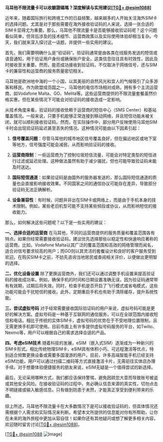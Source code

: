 **马耳他不限流量卡可以收驗證碼嗎？深度解读与实用建议[[TG💪+ @esim1088](https://t.me/s/esim1088)]**

近年来，随着国际旅行和跨境工作的日益频繁，越来越多的人开始关注海外SIM卡的选择问题。尤其是对于那些需要在海外接收验证码的人来说，选择一张合适的SIM卡显得尤为重要。那么，马耳他不限流量卡是否能够接收验证码呢？这个问题看似简单，但背后涉及的技术细节、运营商政策以及实际使用体验却相当复杂。今天，我们就来深入探讨这一话题，并提供一些实用的建议。

首先，我们需要明确什么是“验证码”。验证码通常是由各类在线服务发送的短信或语音通知，用于验证用户身份或确保账户安全。这类信息往往具有时效性，因此及时接收至关重要。然而，能否成功接收到验证码，不仅取决于网络信号，还与SIM卡的兼容性和运营商的服务质量密切相关。

马耳他是欧洲地中海的一个小国，以其美丽的自然风光和宜人的气候吸引了众多游客和移民。作为欧盟成员国之一，马耳他的电信市场相对成熟，拥有多个主流运营商，如Vodafone Malta、GO、Melita等。这些运营商提供的不限流量套餐虽然价格实惠，但在某些情况下可能会对验证码的接收造成一定影响。

从技术角度来看，验证码的接收依赖于运营商的短信中心（SMS Center）和基站覆盖情况。一般来说，只要手机能够正常连接到移动网络，并且短信功能未被关闭，就可以顺利接收验证码。然而，在实际操作中，部分用户反映使用马耳他SIM卡时会出现验证码延迟甚至丢失的情况。这种情况可能由以下因素引起：

1. **信号覆盖问题**：尽管马耳他的城市地区信号覆盖良好，但在偏远地区或地下室等地方，信号强度可能会减弱，从而影响验证码的接收。
   
2. **运营商限制**：一些运营商为了控制垃圾短信流量，可能会对特定类型的短信进行过滤或延迟处理。这种做法虽然有助于减少骚扰，但也可能导致验证码未能及时送达。

3. **国际短信通道**：如果验证码是由国外的服务器发送的，那么国际短信通道的质量也会直接影响接收效果。不同国家之间的通信协议可能存在差异，导致部分验证码无法正确解析。

4. **设备兼容性**：有时候，问题并非出在SIM卡或网络上，而是由于手机本身的技术限制。例如，某些老旧机型可能不支持某些频段或协议，从而影响短信的接收能力。

那么，如何解决这些问题呢？以下是一些实用的建议：

**一、选择合适的运营商**
在马耳他，不同的运营商提供的服务质量和覆盖范围各有特点。如果你经常需要接收验证码，建议优先选择那些以稳定性和快速响应著称的运营商。比如，Vodafone Malta以其广泛的覆盖范围和高效的网络管理而闻名，适合对信号要求较高的用户；而GO则以其灵活的套餐设计和良好的客户服务受到欢迎。在购买SIM卡之前，不妨先咨询当地居民或查阅相关评价，以便做出更明智的选择。

**二、优化设备设置**
除了更换运营商外，我们还可以通过调整手机设置来提高验证码的接收成功率。例如，确保手机的时间和日期设置准确无误，因为验证码通常带有有效期，过期后将失效。同时，检查手机是否开启了飞行模式或省电模式，这些功能可能会干扰短信的接收。此外，定期重启手机也有助于清除缓存，提升系统性能。

**三、尝试虚拟号码**
对于经常需要接收国际验证码的用户来说，虚拟号码可能是更好的解决方案。虚拟号码是一种基于互联网的通信服务，可以在全球范围内接收短信和电话。相比于传统的实体SIM卡，虚拟号码的优势在于不受地理位置限制，且无需更换手机即可使用。目前市面上有许多提供虚拟号码服务的平台，如Twilio、Nexmo等，用户可以根据自己的需求选择合适的产品。

**四、考虑eSIM技术**
随着科技的发展，eSIM（嵌入式SIM）逐渐成为一种新兴的SIM卡形式。相比传统物理SIM卡，eSIM具有体积小巧、可远程激活等优点，特别适合频繁更换设备或需要多国漫游的用户。目前，许多高端智能手机已经支持eSIM功能，用户可以通过扫描二维码等方式直接激活卡片，无需前往实体店办理手续。对于想要体验便捷服务的朋友来说，eSIM无疑是一个值得尝试的新选择。

最后，无论采用哪种方式，我们都应该保持警惕，避免因疏忽大意而导致账号被盗或其他安全风险。在接收验证码的过程中，务必确认信息来源的真实性，切勿点击不明链接或输入敏感信息。只有做到防患于未然，才能真正享受到便利带来的乐趣。

综上所述，马耳他不限流量卡在大多数情况下是可以接收验证码的，但具体情况还需根据个人需求和实际情况来判断。希望本文所提供的信息能对你有所帮助，让你在未来的海外旅程中更加从容自信！如果你还有其他疑问或想了解更多相关内容，欢迎随时留言讨论[[TG💪+ @esim1088](https://t.me/s/esim1088)]。

[[TG💪+ @esim1088](https://t.me/s/esim1088) ![Image](https://i.postimg.cc/4NQfJmqS/Snipaste-2025-05-13-00-14-12.png)]